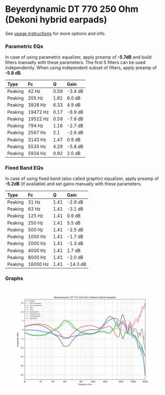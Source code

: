 # Beyerdynamic DT 770 250 Ohm (Dekoni hybrid earpads)
See [usage instructions](https://github.com/jaakkopasanen/AutoEq#usage) for more options and info.

### Parametric EQs
In case of using parametric equalizer, apply preamp of **-5.7dB** and build filters manually
with these parameters. The first 5 filters can be used independently.
When using independent subset of filters, apply preamp of **-5.8 dB**.

| Type    | Fc       |    Q | Gain    |
|:--------|:---------|:-----|:--------|
| Peaking | 42 Hz    | 0.59 | -3.4 dB |
| Peaking | 205 Hz   | 1.81 | 6.0 dB  |
| Peaking | 3928 Hz  | 6.33 | 4.9 dB  |
| Peaking | 19472 Hz | 0.17 | -6.9 dB |
| Peaking | 19522 Hz | 0.59 | -7.6 dB |
| Peaking | 794 Hz   | 1.16 | -2.7 dB |
| Peaking | 2567 Hz  | 2.1  | -2.6 dB |
| Peaking | 3143 Hz  | 1.47 | 0.9 dB  |
| Peaking | 5535 Hz  | 4.29 | -5.8 dB |
| Peaking | 5934 Hz  | 0.92 | 2.0 dB  |

### Fixed Band EQs
In case of using fixed band (also called graphic) equalizer, apply preamp of **-5.2dB**
(if available) and set gains manually with these parameters.

| Type    | Fc       |    Q | Gain     |
|:--------|:---------|:-----|:---------|
| Peaking | 31 Hz    | 1.41 | -2.9 dB  |
| Peaking | 63 Hz    | 1.41 | -3.1 dB  |
| Peaking | 125 Hz   | 1.41 | 0.9 dB   |
| Peaking | 250 Hz   | 1.41 | 5.5 dB   |
| Peaking | 500 Hz   | 1.41 | -2.5 dB  |
| Peaking | 1000 Hz  | 1.41 | -1.7 dB  |
| Peaking | 2000 Hz  | 1.41 | -1.3 dB  |
| Peaking | 4000 Hz  | 1.41 | 1.7 dB   |
| Peaking | 8000 Hz  | 1.41 | -2.0 dB  |
| Peaking | 16000 Hz | 1.41 | -14.3 dB |

### Graphs
![](./Beyerdynamic%20DT%20770%20250%20Ohm%20(Dekoni%20hybrid%20earpads).png)